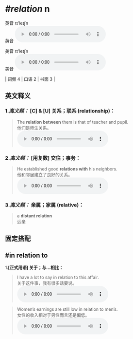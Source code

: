# ***\#relation*** n
英音 rɪ'leɪʃn  
英音
<audio src="./media/relation-B.aac" controls="controls"></audio>

美音 rɪ'leɪʃn  
美音
<audio src="./media/relation.aac" controls="controls"></audio>



| 词频 4 | 口语 2 | 书面 3 |  

英文释义
---
### 1.*高义频：* **[C] & [U] 关系；联系 (relationship)：**  

 > The **relation between** them is that of teacher and pupil.   
 > 他们是师生关系。    
<audio src="./media/relation-1.aac" controls="controls"></audio>

### 2.*高义频：* **[用复数] 交往；事务：**  

 > He established good **relations with** his neighbors.  
 > 他和邻居建立了良好的关系。    
<audio src="./media/relation-2.aac" controls="controls"></audio>

### 3.*高义频：* **亲属；家属 (relative)：**  

 > a **distant relation**  
 > 远亲    


固定搭配
---
## \#in relation to 
1.**[正式用语] 关于；与…相比：**  

 > I have a lot to say in relation to this affair.   
 > 关于这件事，我有很多话要说。    
<audio src="./media/relation-4.aac" controls="controls"></audio>

 > Women’s earnings are still low in relation to men’s.  
 > 女性的收入相对于男性而言还是偏低。    
<audio src="./media/relation-5.aac" controls="controls"></audio>


